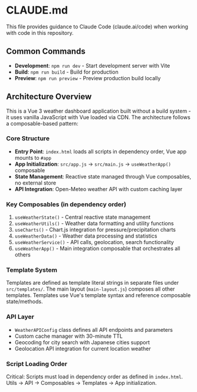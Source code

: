 # CLAUDE.md

This file provides guidance to Claude Code (claude.ai/code) when working with code in this repository.

## Common Commands

- **Development**: `npm run dev` - Start development server with Vite
- **Build**: `npm run build` - Build for production
- **Preview**: `npm run preview` - Preview production build locally

## Architecture Overview

This is a Vue 3 weather dashboard application built without a build system - it uses vanilla JavaScript with Vue loaded via CDN. The architecture follows a composable-based pattern:

### Core Structure
- **Entry Point**: `index.html` loads all scripts in dependency order, Vue app mounts to `#app`
- **App Initialization**: `src/app.js` → `src/main.js` → `useWeatherApp()` composable
- **State Management**: Reactive state managed through Vue composables, no external store
- **API Integration**: Open-Meteo weather API with custom caching layer

### Key Composables (in dependency order)
1. `useWeatherState()` - Central reactive state management
2. `useWeatherUtils()` - Weather data formatting and utility functions  
3. `useCharts()` - Chart.js integration for pressure/precipitation charts
4. `useWeatherData()` - Weather data processing and statistics
5. `useWeatherService()` - API calls, geolocation, search functionality
6. `useWeatherApp()` - Main integration composable that orchestrates all others

### Template System
Templates are defined as template literal strings in separate files under `src/templates/`. The main layout (`main-layout.js`) composes all other templates. Templates use Vue's template syntax and reference composable state/methods.

### API Layer
- `WeatherAPIConfig` class defines all API endpoints and parameters
- Custom cache manager with 30-minute TTL
- Geocoding for city search with Japanese cities support
- Geolocation API integration for current location weather

### Script Loading Order
Critical: Scripts must load in dependency order as defined in `index.html`. Utils → API → Composables → Templates → App initialization.